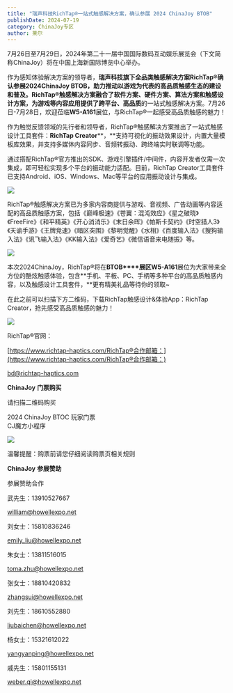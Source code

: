 ```yaml
---
title: "瑞声科技RichTap®一站式触感解决方案，确认参展 2024 ChinaJoy BTOB"
publishDate: 2024-07-19
category: ChinaJoy专区
author: 莱尔
---
```


7月26日至7月29日，2024年第二十一届中国国际数码互动娱乐展览会（下文简称ChinaJoy）将在中国上海新国际博览中心举办。

作为感知体验解决方案的领导者，**瑞声科技旗下全品类触感解决方案RichTap®确认参展2024ChinaJoy BTOB，**助力推动以游戏为代表的高品质触感生态的建设和普及。RichTap®触感解决方案融合了软件方案、硬件方案、算法方案和触感设计方案，为游戏等内容应用提供了**跨平台、高品质**的一站式触感解决方案。7月26日-7月28日，欢迎莅临**W5-A161**展位，与RichTap®一起感受高品质触感的魅力！

作为触觉反馈领域的先行者和领导者，RichTap®触感解决方案推出了一站式触感设计工具套件：**RichTap Creator****，**支持可视化的振动效果设计，内置大量模板库效果，并支持多媒体内容同步、音频转振动、跨终端实时联调等功能。

通过搭配RichTap®官方推出的SDK、游戏引擎插件/中间件，内容开发者仅需一次集成，即可轻松实现多个平台的振动能力适配。目前，RichTap Creator工具套件已支持Android、iOS、Windows、Mac等平台的应用振动设计与集成。

![](https://ec-net-1251389766.cos.ap-shanghai.myqcloud.com/wp-content/uploads/2024/07/20240719143114724.png)

RichTap®触感解决方案已为多家内容商提供与游戏、音视频、广告动画等内容适配的高品质触感方案，包括《巅峰极速》《苍翼：混沌效应》《星之破晓》《FreeFire》《和平精英》《开心消消乐》《末日余晖》《帕斯卡契约》《时空猎人3》《天谕手游》《王牌竞速》《暗区突围》《黎明觉醒》《水相》《百度输入法》《搜狗输入法》《讯飞输入法》《KK输入法》《爱奇艺》《微信语音来电随振》等。

![](https://ec-net-1251389766.cos.ap-shanghai.myqcloud.com/wp-content/uploads/2024/07/20240719143121152.png)

本次2024ChinaJoy，RichTap®将在**BTOB****展区W5-A161**展位为大家带来全方位的酷炫触感体验，包含**手机、平板、PC、手柄等多种平台的高品质触感内容，以及触感设计工具套件，**更有精美礼品等待你的领取~

  
在此之前可以扫描下方二维码，下载RichTap触感设计&体验App：RichTap Creator，抢先感受高品质触感的魅力！

![](https://ec-net-1251389766.cos.ap-shanghai.myqcloud.com/wp-content/uploads/2024/07/20240719143129378.png)

RichTap®官网：

[https://www.richtap-haptics.com/RichTap®合作邮箱：](https://www.richtap-haptics.com/RichTap®合作邮箱：)

[bd@richtap-haptics.com](mailto:bd@richtap-haptics.com)

**ChinaJoy** **门票购买**

请扫描二维码购买

2024 ChinaJoy BTOC 玩家门票  
CJ魔方小程序  

![](https://ec-net-1251389766.cos.ap-shanghai.myqcloud.com/wp-content/uploads/2024/07/20240719143139644.png)

  
  

温馨提醒：购票前请您仔细阅读购票页相关规则  
  

**ChinaJoy** **参展赞助**

参展赞助合作

武先生：13910527667

[william@howellexpo.net](mailto:william@howellexpo.net)

刘女士：15810836246

[emily\_liu@howellexpo.net](mailto:emily_liu@howellexpo.net)

朱女士：13811516015

[toma.zhu@howellexpo.net](mailto:toma.zhu@howellexpo.net)

张女士：18810420832

[zhangsui@howellexpo.net](mailto:zhangsui@howellexpo.net)

刘先生：18610552880

[liubaichen@howellexpo.net](mailto:liubaichen@howellexpo.net)

杨女士：15321612022

[yangyanping@howellexpo.net](mailto:yangyanping@howellexpo.net)

戚先生：15801155131

weber.qi@howellexpo.net
